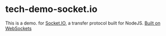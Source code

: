 # tech-demo-socket.io

This is a demo. for [Socket.IO](https://socket.io/), a transfer protocol built for NodeJS. [Built on WebSockets](https://developer.mozilla.org/en-US/docs/Web/API/WebSocket)
